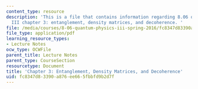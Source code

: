 ```yaml
---
content_type: resource
description: 'This is a file that contains information regarding 8.06 quantum physics
  III chapter 3: entanglement, density matrices, and decoherence. '
file: /media/courses/8-06-quantum-physics-iii-spring-2016/fc8347d83390a876ee665fbbfd9b2d7f_MIT8_06S16_chap3.pdf
file_type: application/pdf
learning_resource_types:
- Lecture Notes
ocw_type: OCWFile
parent_title: Lecture Notes
parent_type: CourseSection
resourcetype: Document
title: 'Chapter 3: Entanglement, Density Matrices, and Decoherence'
uid: fc8347d8-3390-a876-ee66-5fbbfd9b2d7f
---
```

